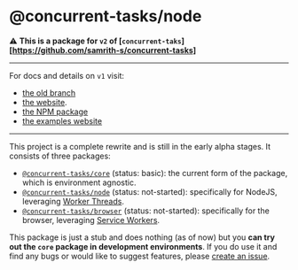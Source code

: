 # @concurrent-tasks/node

:warning: **This is a package for `v2` of [`concurrent-taks`][https://github.com/samrith-s/concurrent-tasks]**

---

For docs and details on `v1` visit:

-   [the old branch](https://github.com/samrith-s/concurrent-tasks/tree/v1)
-   [the website](https://concurrent-tasks.js.org).
-   [the NPM package](https://www.npmjs.com/package/concurrent-tasks)
-   [the examples website](https://samrith-s.github.io/concurrent-tasks)

---

This project is a complete rewrite and is still in the early alpha stages. It consists of three packages:

-   [`@concurrent-tasks/core`][core] (status: basic): the current form of the package, which is environment agnostic.
-   [`@concurrent-tasks/node`][node] (status: not-started): specifically for NodeJS, leveraging [Worker Threads](https://nodejs.org/api/worker_threads.html).
-   [`@concurrent-tasks/browser`][browser] (status: not-started): specifically for the browser, leveraging [Service Workers](https://developer.mozilla.org/en-US/docs/Web/API/Service_Worker_API).

This package is just a stub and does nothing (as of now) but you **can try out the `core` package in development environments**. If you do use it and find any bugs or would like to suggest features, please [create an issue](https://github.com/samrith-s/concurrent-tasks/issues/).

[core]: https://www.npmjs.com/package/@concurrent-tasks/core
[node]: https://www.npmjs.com/package/@concurrent-tasks/node
[browser]: https://www.npmjs.com/package/@concurrent-tasks/browser
